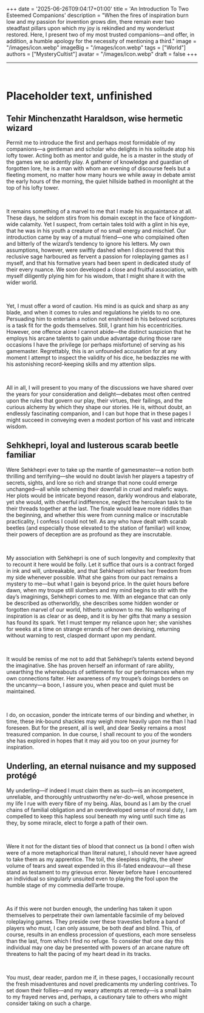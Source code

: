 +++
date = '2025-06-26T09:04:17+01:00'
title = 'An Introduction To Two Esteemed Companions'
description = "When the fires of inspiration burn low and my passion for invention grows dim, there remain ever two steadfast pillars upon which my joy is rekindled and my wonderlust restored. Here, I present two of my most trusted companions—and offer, in addition, a humble apology for the necessity of mentioning a third."
image = "/images/icon.webp"
imageBig = "/images/icon.webp"
tags = ["World"]
authors = ["MysteryCultist"]
avatar = "/images/icon.webp"
draft = false
+++

---

&nbsp;

# Placeholder text, unfinished

## Tehir Minchenzatht Haraldson, wise hermetic wizard
Permit me to introduce the first and perhaps most formidable of my companions—a gentleman and scholar who delights in his solitude atop his lofty tower. Acting both as mentor and guide, he is a master in the study of the games we so ardently play. A gatherer of knowledge and guardian of forgotten lore, he is a man with whom an evening of discourse feels but a fleeting moment, no matter how many hours we while away in debate amist the early hours of the morning, the quiet hillside bathed in moonlight at the top of his lofty tower.

&nbsp;

It remains something of a marvel to me that I made his acquaintance at all. These days, he seldom stirs from his domain except in the face of kingdom-wide calamity. Yet I suspect, from certain tales told with a glint in his eye, that he was in his youth a creature of no small energy and mischief. Our introduction came by way of a mutual friend—one who complained often and bitterly of the wizard’s tendency to ignore his letters. My own assumptions, however, were swiftly dashed when I discovered that this reclusive sage harboured as fervent a passion for roleplaying games as I myself, and that his formative years had been spent in dedicated study of their every nuance. We soon developed a close and fruitful association, with myself diligently plying him for his wisdom, that I might share it with the wider world.

&nbsp;

Yet, I must offer a word of caution. His mind is as quick and sharp as any blade, and when it comes to rules and regulations he yields to no one. Persuading him to entertain a notion not enshrined in his beloved scriptures is a task fit for the gods themselves. Still, I grant him his eccentricities. However, one offence alone I cannot abide—the distinct suspicion that he employs his arcane talents to gain undue advantage during those rare occasions I have the privilege (or perhaps misfortune) of serving as his gamemaster. Regrettably, this is an unfounded accusation for at any moment I attempt to inspect the validity of his dice, he bedazzles me with his astonishing record-keeping skills and my attention slips.

&nbsp;

All in all, I will present to you many of the discussions we have shared over the years for your consideration and delight—debates most often centred upon the rules that govern our play, their virtues, their failings, and the curious alchemy by which they shape our stories. He is, without doubt, an endlessly fascinating companion, and I can but hope that in these pages I might succeed in conveying even a modest portion of his vast and intricate wisdom.

## Sehkhepri, loyal and lusterous scarab beetle familiar
Were Sehkhepri ever to take up the mantle of gamesmaster—a notion both thrilling and terrifying—she would no doubt lavish her players a tapestry of secrets, sights, and lore so rich and strange that none could emerge unchanged—all while scheming their downfall in cruel and malefic ways. Her plots would be intricate beyond reason, darkly wondrous and elaborate, yet she would, with cheerful indifference, neglect the herculean task to tie their threads together at the last. The finale would leave more riddles than the beginning, and whether this were from cunning malice or inscrutable practicality, I confess I could not tell. As any who have dealt with scarab beetles (and especially those elevated to the station of familiar) will know, their powers of deception are as profound as they are inscrutable.

&nbsp;

My association with Sehkhepri is one of such longevity and complexity that to recount it here would be folly. Let it suffice that ours is a contract forged in ink and will, unbreakable, and that Sehkhepri relishes her freedom from my side whenever possible. What she gains from our pact remains a mystery to me—but what I gain is beyond price. In the quiet hours before dawn, when my troupe still slumbers and my mind begins to stir with the day’s imaginings, Sehkhepri comes to me. With an elegance that can only be described as otherworldly, she describes some hidden wonder or forgotten marvel of our world, hitherto unknown to me. No wellspring of inspiration is as clear or as deep, and it is by her gifts that many a session has found its spark. Yet I must temper my reliance upon her; she vanishes for weeks at a time on strange errands of her own devising, returning without warning to rest, clasped dormant upon my pendant.

&nbsp;

It would be remiss of me not to add that Sehkhepri’s talents extend beyond the imaginative. She has proven herself an informant of rare ability, unearthing the whereabouts of settlements for our performances when my own connections falter. Her awareness of my troupe’s doings borders on the uncanny—a boon, I assure you, when peace and quiet must be maintained.

&nbsp;

I do, on occasion, ponder the intricate terms of our binding and whether, in time, these ink-bound shackles may weigh more heavily upon me than I had foreseen. But for the present, all is well, and dear Seeky remains a most treasured companion. In due course, I shall recount to you of the wonders she has explored in hopes that it may aid you too on your journey for inspiration.

## Underling, an eternal nuisance and my supposed protégé
My underling—if indeed I must claim them as such—is an incompetent, unreliable, and thoroughly untrustworthy ne’er-do-well, whose presence in my life I rue with every fibre of my being. Alas, bound as I am by the cruel chains of familial obligation and an overdeveloped sense of moral duty, I am compelled to keep this hapless soul beneath my wing until such time as they, by some miracle, elect to forge a path of their own.

&nbsp;

Were it not for the distant ties of blood that connect us (a bond I often wish were of a more metaphorical than literal nature), I should never have agreed to take them as my apprentice. The toil, the sleepless nights, the sheer volume of tears and sweat expended in this ill-fated endeavour—all these stand as testament to my grievous error. Never before have I encountered an individual so singularly unsuited even to playing the fool upon the humble stage of my commedia dell’arte troupe.

&nbsp;

As if this were not burden enough, the underling has taken it upon themselves to perpetrate their own lamentable facsimile of my beloved roleplaying games. They preside over these travesties before a band of players who must, I can only assume, be both deaf and blind. This, of course, results in an endless procession of questions, each more senseless than the last, from which I find no refuge. To consider that one day this individual may one day be presented with powers of an arcane nature oft threatens to halt the pacing of my heart dead in its tracks.

&nbsp;

You must, dear reader, pardon me if, in these pages, I occasionally recount the fresh misadventures and novel predicaments my underling contrives. To set down their follies—and my weary attempts at remedy—is a small balm to my frayed nerves and, perhaps, a cautionary tale to others who might consider taking on such a charge.
